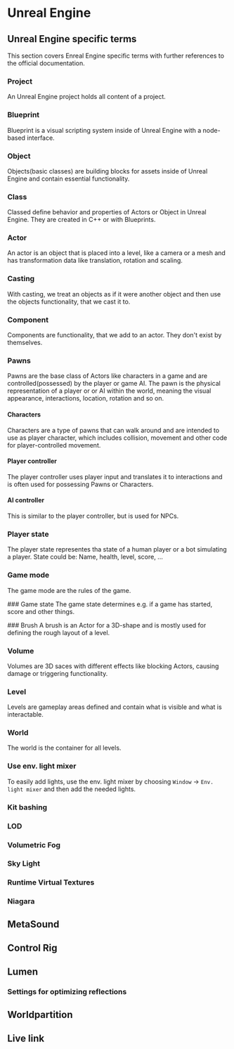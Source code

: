 # Unreal Engine

## Unreal Engine specific terms
This section covers Enreal Engine specific terms with further references to the official documentation. 

### Project
An Unreal Engine project holds all content of a project.

### Blueprint
Blueprint is a visual scripting system inside of Unreal Engine with a node-based interface.

### Object
Objects(basic classes) are building blocks for assets inside of Unreal Engine and contain essential functionality.

### Class
Classed define behavior and properties of Actors or Object in Unreal Engine. They are created in C++ or with Blueprints.

### Actor
An actor is an object that is placed into a level, like a camera or a mesh and has transformation data like translation, rotation and scaling.

### Casting
With casting, we treat an objects as if it were another object and then use the objects functionality, that we cast it to.

### Component
Components are functionality, that we add to an actor. They don't exist by themselves.

### Pawns
Pawns are the base class of Actors like characters in a game and are controlled(possessed) by the player or game AI. The pawn is the physical representation of a player or or AI within the world, meaning the visual appearance, interactions, location, rotation and so on.

#### Characters
Characters are a type of pawns that can walk around and are intended to use as player character, which includes collision, movement and other code for player-controlled movement.

#### Player controller
The player controller uses player input and translates it to interactions and is often used for possessing Pawns or Characters.

#### AI controller
This is similar to the player controller, but is used for NPCs.

### Player state
The player state representes tha state of a human player or a bot simulating a player. State could be: Name, health, level, score, ...

### Game mode
The game mode are the rules of the game.

### Game state
The game state determines e.g. if a game has started, score and other things.

### Brush
A brush is an Actor for a 3D-shape and is mostly used for defining the rough layout of a level.

### Volume
Volumes are 3D saces with different effects like blocking Actors, causing damage or triggering functionality.

### Level
Levels are gameplay areas defined and contain what is visible and what is interactable.

### World
The world is the container for all levels.

### Use env. light mixer
To easily add lights, use the env. light mixer by choosing `Window` -> `Env. light mixer` and then add the needed lights.


### Kit bashing

### LOD

### Volumetric Fog

### Sky Light

### Runtime Virtual Textures


### Niagara

## MetaSound

## Control Rig

## Lumen

### Settings for optimizing reflections

## Worldpartition

## Live link